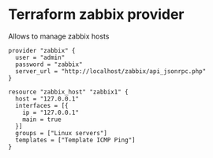 # Terraform zabbix provider

Allows to manage zabbix hosts

```
provider "zabbix" {
  user = "admin"
  password = "zabbix"
  server_url = "http://localhost/zabbix/api_jsonrpc.php"
}

resource "zabbix_host" "zabbix1" {
  host = "127.0.0.1"
  interfaces = [{
    ip = "127.0.0.1"
    main = true
  }]
  groups = ["Linux servers"]
  templates = ["Template ICMP Ping"]
}
```